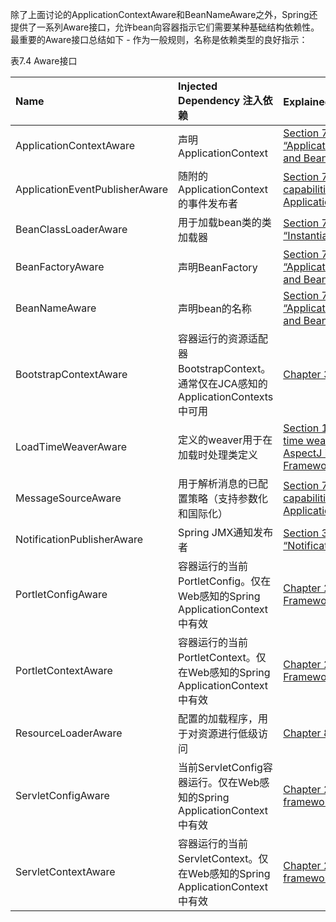 除了上面讨论的ApplicationContextAware和BeanNameAware之外，Spring还提供了一系列Aware接口，允许bean向容器指示它们需要某种基础结构依赖性。最重要的Aware接口总结如下 - 作为一般规则，名称是依赖类型的良好指示：

表7.4  Aware接口

| Name | Injected Dependency  注入依赖 | Explained in…​   解释在...... |
| :--- | :--- | :--- |
| ApplicationContextAware | 声明ApplicationContext | [Section 7.6.2, “ApplicationContextAware and BeanNameAware”](https://docs.spring.io/spring/docs/4.3.20.RELEASE/spring-framework-reference/htmlsingle/#beans-factory-aware) |
| ApplicationEventPublisherAware | 随附的ApplicationContext的事件发布者 | [Section 7.15, “Additional capabilities of the ApplicationContext”](https://docs.spring.io/spring/docs/4.3.20.RELEASE/spring-framework-reference/htmlsingle/#context-introduction) |
| BeanClassLoaderAware | 用于加载bean类的类加载器 | [Section 7.3.2, “Instantiating beans”](https://docs.spring.io/spring/docs/4.3.20.RELEASE/spring-framework-reference/htmlsingle/#beans-factory-class) |
| BeanFactoryAware | 声明BeanFactory | [Section 7.6.2, “ApplicationContextAware and BeanNameAware”](https://docs.spring.io/spring/docs/4.3.20.RELEASE/spring-framework-reference/htmlsingle/#beans-factory-aware) |
| BeanNameAware | 声明bean的名称 | [Section 7.6.2, “ApplicationContextAware and BeanNameAware”](https://docs.spring.io/spring/docs/4.3.20.RELEASE/spring-framework-reference/htmlsingle/#beans-factory-aware) |
| BootstrapContextAware | 容器运行的资源适配器BootstrapContext。通常仅在JCA感知的ApplicationContexts中可用 | [Chapter 32, JCA CCI](https://docs.spring.io/spring/docs/4.3.20.RELEASE/spring-framework-reference/htmlsingle/#cci) |
| LoadTimeWeaverAware | 定义的weaver用于在加载时处理类定义 | [Section 11.8.4, “Load-time weaving with AspectJ in the Spring Framework”](https://docs.spring.io/spring/docs/4.3.20.RELEASE/spring-framework-reference/htmlsingle/#aop-aj-ltw) |
| MessageSourceAware | 用于解析消息的已配置策略（支持参数化和国际化） | [Section 7.15, “Additional capabilities of the ApplicationContext”](https://docs.spring.io/spring/docs/4.3.20.RELEASE/spring-framework-reference/htmlsingle/#context-introduction) |
| NotificationPublisherAware | Spring JMX通知发布者 | [Section 31.7, “Notifications”](https://docs.spring.io/spring/docs/4.3.20.RELEASE/spring-framework-reference/htmlsingle/#jmx-notifications) |
| PortletConfigAware | 容器运行的当前PortletConfig。仅在Web感知的Spring ApplicationContext中有效 | [Chapter 25, Portlet MVC Framework](https://docs.spring.io/spring/docs/4.3.20.RELEASE/spring-framework-reference/htmlsingle/#portlet) |
| PortletContextAware | 容器运行的当前PortletContext。仅在Web感知的Spring ApplicationContext中有效 | [Chapter 25, Portlet MVC Framework](https://docs.spring.io/spring/docs/4.3.20.RELEASE/spring-framework-reference/htmlsingle/#portlet) |
| ResourceLoaderAware | 配置的加载程序，用于对资源进行低级访问 | [Chapter 8, Resources](https://docs.spring.io/spring/docs/4.3.20.RELEASE/spring-framework-reference/htmlsingle/#resources) |
| ServletConfigAware | 当前ServletConfig容器运行。仅在Web感知的Spring ApplicationContext中有效 | [Chapter 22, Web MVC framework](https://docs.spring.io/spring/docs/4.3.20.RELEASE/spring-framework-reference/htmlsingle/#mvc) |
| ServletContextAware | 容器运行的当前ServletContext。仅在Web感知的Spring ApplicationContext中有效 | [Chapter 22, Web MVC framework](https://docs.spring.io/spring/docs/4.3.20.RELEASE/spring-framework-reference/htmlsingle/#mvc) |



